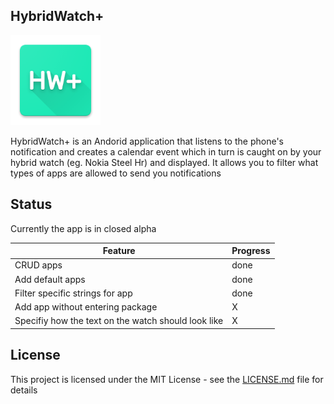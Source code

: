 ## HybridWatch+ 
![](/app/src/main/res/mipmap-xxhdpi/ic_launcher.png)

HybridWatch+ is an Andorid application that listens to the phone's notification and creates a calendar event which in turn is caught on by your hybrid watch (eg. Nokia Steel Hr) and displayed.
It allows you to filter what types of apps are allowed to send you notifications

## Status

Currently the app is in closed alpha

| Feature  | Progress |
| ------------- | ------------- |
| CRUD apps  | done  |
| Add default apps  | done  |
| Filter specific strings for app  | done  |
| Add app without entering package | X |
| Specifiy how the text on the watch should look like  | X |

## License

This project is licensed under the MIT License - see the [LICENSE.md](LICENSE.md) file for details
